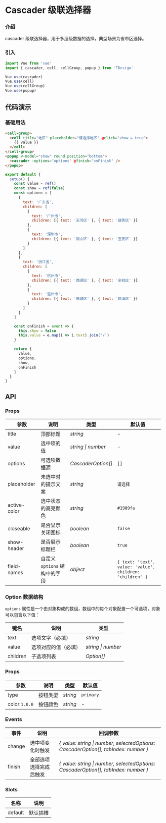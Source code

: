 # Cascader 级联选择器

### 介绍

cascader 级联选择器，用于多层级数据的选择，典型场景为省市区选择。

### 引入

```js
import Vue from 'vue'
import { cascader, cell, cellGroup, popup } from 'TDesign'

Vue.use(cascader)
Vue.use(cell)
Vue.use(cellGroup)
Vue.use(popup)
```

## 代码演示

### 基础用法

```html
<cell-group>
  <cell title="地区" placeholder="请选择地区" @click="show = true">
    {{ value }}
  </cell>
</cell-group>
<popup v-model="show" round position="bottom">
  <cascader :options="options" @finish="onFinish" />
</popup>
```

```js
export default {
  setup() {
    const value = ref()
    const show = ref(false)
    const options = [
      {
        text: '广东省',
        children: [
          {
            text: '广州市',
            children: [{ text: '天河区' }, { text: '越秀区' }]
          },
          {
            text: '深圳市',
            children: [{ text: '南山区' }, { text: '宝安区' }]
          }
        ]
      },
      {
        text: '浙江省',
        children: [
          {
            text: '杭州市',
            children: [{ text: '西湖区' }, { text: '余杭区' }]
          },
          {
            text: '温州市',
            children: [{ text: '鹿城区' }, { text: '瓯海区' }]
          }
        ]
      }
    ]

    const onFinish = event => {
      this.show = false
      this.value = e.map(i => i.text).join('/')
    }

    return {
      value,
      options,
      show,
      onFinish
    }
  }
}
```

## API

### Props

| 参数         | 说明                          | 类型               | 默认值                                                   |
| ------------ | ----------------------------- | ------------------ | -------------------------------------------------------- |
| title        | 顶部标题                      | _string_           | -                                                        |
| value        | 选中项的值                    | _string \| number_ | -                                                        |
| options      | 可选项数据源                  | _CascaderOption[]_ | `[]`                                                     |
| placeholder  | 未选中时的提示文案            | _string_           | `请选择`                                                 |
| active-color | 选中状态的高亮颜色            | _string_           | `#1989fa`                                                |
| closeable    | 是否显示关闭图标              | _boolean_          | `false`                                                  |
| show-header  | 是否展示标题栏                | _boolean_          | `true`                                                   |
| field-names  | 自定义 `options` 结构中的字段 | _object_           | `{ text: 'text', value: 'value', children: 'children' }` |

### Option 数据结构

`options` 属性是一个由对象构成的数组，数组中的每个对象配置一个可选项，对象可以包含以下值：

| 键名     | 说明                 | 类型               |
| -------- | -------------------- | ------------------ |
| text     | 选项文字（必填）     | _string_           |
| value    | 选项对应的值（必填） | _string \| number_ |
| children | 子选项列表           | _Option[]_         |

### Props

| 参数          | 说明     | 类型     | 默认值    |
| ------------- | -------- | -------- | --------- |
| type          | 按钮类型 | _string_ | `primary` |
| color `1.0.0` | 按钮颜色 | _string_ | -         |

### Events

| 事件   | 说明                   | 回调参数                                                                           |
| ------ | ---------------------- | ---------------------------------------------------------------------------------- |
| change | 选中项变化时触发       | _{ value: string \| number, selectedOptions: CascaderOption[], tabIndex: number }_ |
| finish | 全部选项选择完成后触发 | _{ value: string \| number, selectedOptions: CascaderOption[], tabIndex: number }_ |

### Slots

| 名称    | 说明     |
| ------- | -------- |
| default | 默认插槽 |
